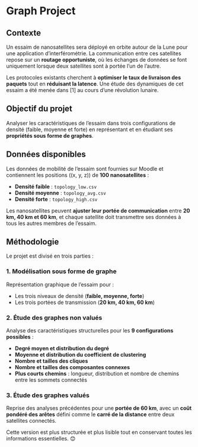 # Graph Project  

## **Contexte**  
Un essaim de nanosatellites sera déployé en orbite autour de la Lune pour une application d’interférométrie. La communication entre ces satellites repose sur un **routage opportuniste**, où les échanges de données se font uniquement lorsque deux satellites sont à portée l’un de l’autre.  

Les protocoles existants cherchent à **optimiser le taux de livraison des paquets** tout en **réduisant la latence**. Une étude des dynamiques de cet essaim a été menée dans [1] au cours d’une révolution lunaire.  

## **Objectif du projet**  
Analyser les caractéristiques de l’essaim dans trois configurations de densité (faible, moyenne et forte) en représentant et en étudiant ses **propriétés sous forme de graphes**.  

## **Données disponibles**  
Les données de mobilité de l’essaim sont fournies sur Moodle et contiennent les positions \((x, y, z)\) de **100 nanosatellites** :  
- **Densité faible** : `topology_low.csv`  
- **Densité moyenne** : `topology_avg.csv`  
- **Densité forte** : `topology_high.csv`  

Les nanosatellites peuvent **ajuster leur portée de communication** entre **20 km, 40 km et 60 km**, et chaque satellite doit transmettre ses données à tous les autres membres de l’essaim.  

## **Méthodologie**  
Le projet est divisé en trois parties :  

### **1. Modélisation sous forme de graphe**  
Représentation graphique de l’essaim pour :  
- Les trois niveaux de densité (**faible, moyenne, forte**)  
- Les trois portées de transmission (**20 km, 40 km, 60 km**)  

### **2. Étude des graphes non valués**  
Analyse des caractéristiques structurelles pour les **9 configurations possibles** :  
- **Degré moyen et distribution du degré**  
- **Moyenne et distribution du coefficient de clustering**  
- **Nombre et tailles des cliques**  
- **Nombre et tailles des composantes connexes**  
- **Plus courts chemins** : longueur, distribution et nombre de chemins entre les sommets connectés  

### **3. Étude des graphes valués**  
Reprise des analyses précédentes pour une **portée de 60 km**, avec un **coût pondéré des arêtes** défini comme le **carré de la distance** entre deux satellites connectés.  




Cette version est plus structurée et plus lisible tout en conservant toutes les informations essentielles. 😊
